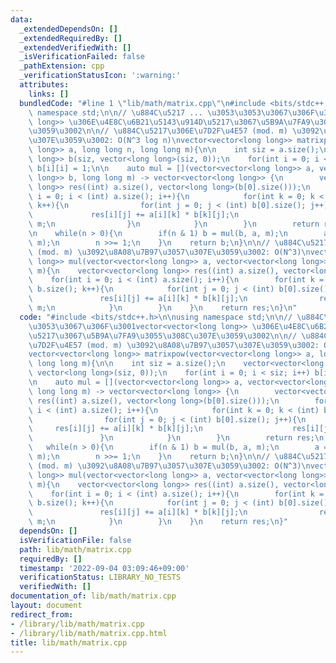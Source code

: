 ```yaml
---
data:
  _extendedDependsOn: []
  _extendedRequiredBy: []
  _extendedVerifiedWith: []
  _isVerificationFailed: false
  _pathExtension: cpp
  _verificationStatusIcon: ':warning:'
  attributes:
    links: []
  bundledCode: "#line 1 \"lib/math/matrix.cpp\"\n#include <bits/stdc++.h>\n\nusing\
    \ namespace std;\n\n// \u884C\u5217 ... \u3053\u3053\u3067\u306F\u3001vector<vector<long\
    \ long>> \u306E\u4E8C\u6B21\u5143\u914D\u5217\u3067\u5B9A\u7FA9\u3055\u308C\u307E\
    \u3059\u3002\n\n// \u884C\u5217\u306E\u7D2F\u4E57 (mod. m) \u3092\u8A08\u7B97\u3057\
    \u307E\u3059\u3002: O(N^3 log n)\nvector<vector<long long>> matrixpow(vector<vector<long\
    \ long>> a, long long n, long long m){\n\n    int siz = a.size();\n    vector<vector<long\
    \ long>> b(siz, vector<long long>(siz, 0));\n    for(int i = 0; i < siz; i++)\
    \ b[i][i] = 1;\n\n    auto mul = [](vector<vector<long long>> a, vector<vector<long\
    \ long>> b, long long m) -> vector<vector<long long>> {\n        vector<vector<long\
    \ long>> res((int) a.size(), vector<long long>(b[0].size()));\n        for(int\
    \ i = 0; i < (int) a.size(); i++){\n            for(int k = 0; k < (int) b.size();\
    \ k++){\n                for(int j = 0; j < (int) b[0].size(); j++){\n       \
    \             res[i][j] += a[i][k] * b[k][j];\n                    res[i][j] %=\
    \ m;\n                }\n            }\n        }\n        return res;\n    };\n\
    \n    while(n > 0){\n        if(n & 1) b = mul(b, a, m);\n        a = mul(a, a,\
    \ m);\n        n >>= 1;\n    }\n    return b;\n}\n\n// \u884C\u5217\u306E\u7A4D\
    \ (mod. m) \u3092\u8A08\u7B97\u3057\u307E\u3059\u3002: O(N^3)\nvector<vector<long\
    \ long>> mul(vector<vector<long long>> a, vector<vector<long long>> b, long long\
    \ m){\n    vector<vector<long long>> res((int) a.size(), vector<long long>(b[0].size()));\n\
    \    for(int i = 0; i < (int) a.size(); i++){\n        for(int k = 0; k < (int)\
    \ b.size(); k++){\n            for(int j = 0; j < (int) b[0].size(); j++){\n \
    \               res[i][j] += a[i][k] * b[k][j];\n                res[i][j] %=\
    \ m;\n            }\n        }\n    }\n    return res;\n}\n"
  code: "#include <bits/stdc++.h>\n\nusing namespace std;\n\n// \u884C\u5217 ... \u3053\
    \u3053\u3067\u306F\u3001vector<vector<long long>> \u306E\u4E8C\u6B21\u5143\u914D\
    \u5217\u3067\u5B9A\u7FA9\u3055\u308C\u307E\u3059\u3002\n\n// \u884C\u5217\u306E\
    \u7D2F\u4E57 (mod. m) \u3092\u8A08\u7B97\u3057\u307E\u3059\u3002: O(N^3 log n)\n\
    vector<vector<long long>> matrixpow(vector<vector<long long>> a, long long n,\
    \ long long m){\n\n    int siz = a.size();\n    vector<vector<long long>> b(siz,\
    \ vector<long long>(siz, 0));\n    for(int i = 0; i < siz; i++) b[i][i] = 1;\n\
    \n    auto mul = [](vector<vector<long long>> a, vector<vector<long long>> b,\
    \ long long m) -> vector<vector<long long>> {\n        vector<vector<long long>>\
    \ res((int) a.size(), vector<long long>(b[0].size()));\n        for(int i = 0;\
    \ i < (int) a.size(); i++){\n            for(int k = 0; k < (int) b.size(); k++){\n\
    \                for(int j = 0; j < (int) b[0].size(); j++){\n               \
    \     res[i][j] += a[i][k] * b[k][j];\n                    res[i][j] %= m;\n \
    \               }\n            }\n        }\n        return res;\n    };\n\n \
    \   while(n > 0){\n        if(n & 1) b = mul(b, a, m);\n        a = mul(a, a,\
    \ m);\n        n >>= 1;\n    }\n    return b;\n}\n\n// \u884C\u5217\u306E\u7A4D\
    \ (mod. m) \u3092\u8A08\u7B97\u3057\u307E\u3059\u3002: O(N^3)\nvector<vector<long\
    \ long>> mul(vector<vector<long long>> a, vector<vector<long long>> b, long long\
    \ m){\n    vector<vector<long long>> res((int) a.size(), vector<long long>(b[0].size()));\n\
    \    for(int i = 0; i < (int) a.size(); i++){\n        for(int k = 0; k < (int)\
    \ b.size(); k++){\n            for(int j = 0; j < (int) b[0].size(); j++){\n \
    \               res[i][j] += a[i][k] * b[k][j];\n                res[i][j] %=\
    \ m;\n            }\n        }\n    }\n    return res;\n}"
  dependsOn: []
  isVerificationFile: false
  path: lib/math/matrix.cpp
  requiredBy: []
  timestamp: '2022-09-04 03:09:46+09:00'
  verificationStatus: LIBRARY_NO_TESTS
  verifiedWith: []
documentation_of: lib/math/matrix.cpp
layout: document
redirect_from:
- /library/lib/math/matrix.cpp
- /library/lib/math/matrix.cpp.html
title: lib/math/matrix.cpp
---
```

